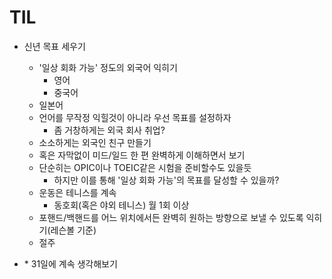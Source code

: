 # TIL

- 신년 목표 세우기
    - '일상 회화 가능' 정도의 외국어 익히기
        - 영어
        - 중국어
	- 일본어
    - 언어를 무작정 익힐것이 아니라 우선 목표를 설정하자
        - 좀 거창하게는 외국 회사 취업?
	- 소소하게는 외국인 친구 만들기
	- 혹은 자막없이 미드/일드 한 편 완벽하게 이해하면서 보기
	- 단순히는 OPIC이나 TOEIC같은 시험을 준비할수도 있을듯
	    - 하지만 이를 통해 '일상 회화 가능'의 목표를 달성할 수 있을까?
    - 운동은 테니스를 계속
        - 동호회(혹은 야외 테니스) 월 1회 이상
	- 포핸드/백핸드를 어느 위치에서든 완벽히 원하는 방향으로 보낼 수 있도록 익히기(레슨볼 기준)
    - 절주

- \* 31일에 계속 생각해보기
